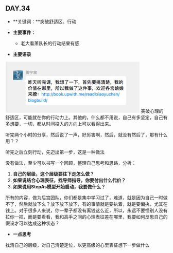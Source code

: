 ## DAY.34
+ **关键词：**突破舒适区、行动
+ **主要事件：**
    + 老大看萧队长的行动结果有感
    
    
+ **主要语录**


![](./_image/54ed6f21894d7b6435d5aec186c333c.jpg)
突破心理的舒适区，可能就在你的行动力上。其他的，什么都不用说，自己有多坚定，自己有多想要，一切，都从时间投入的方向上可以看得出来。

听完两个小时的分享，然后说了一声，好厉害啊，然后，就没有然后了，那有什么用？？

听完之后立刻行动，先迈出第一步，这是一种做法

没有做法，至少可以书写一个回顾，整理自己思考和思路，分析：

1. **自己的层级，这个层级要往下走怎么做？**
2. **如果说结合心理表征，找导师指导，你要付出什么代价？**
3. **如果说用StepAs模型开始启动，我要做什么？**

所有的内容，做为后宫团队，你们都是集中学习过了，难道，就是因为自己一时做不了，然后就放下么？放下放下放下，有的事情就是要执着，就是要偏执，尤其在钱上。对于很多人来说，你一辈子都没有离钱这么近，所以，永远不要怪别人没有拉你一把，而是要看看，我和高手之间的心理表征差在哪里，我要如何反思自己的假设才可以达成这种状态？

+ **一点思考**

找清自己的层级，对自己清楚定位，以更高级的心里表征想下一步做什么